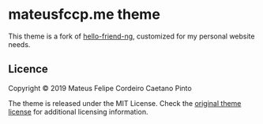 # mateusfccp.me theme

This theme is a fork of [hello-friend-ng](https://github.com/rhazdon/hugo-theme-hello-friend-ng), customized for my personal website needs.


## Licence

Copyright © 2019 Mateus Felipe Cordeiro Caetano Pinto

The theme is released under the MIT License. Check the [original theme license](https://github.com/rhazdon/hugo-theme-hello-friend-ng/blob/master/LICENSE.md) for additional licensing information.
